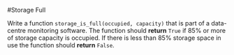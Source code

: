 #Storage Full

Write a function `storage_is_full(occupied, capacity)` that is part of a data-centre monitoring software. The function should **return** `True` if
85% or more of storage capacity is occupied. If there is less than 85% storage space in use the function should **return** `False`.

